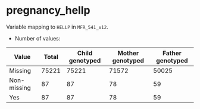 # pregnancy_hellp
Variable mapping to `HELLP` in `MFR_541_v12`.
- Number of values:

| Value | Total | Child genotyped | Mother genotyped | Father genotyped |
| ----- | ----- | --------------- | ---------------- | ---------------- |
| Missing | 75221 | 75221 | 71572 | 50025 |
| Non-missing | 87 | 87 | 78 | 59 |
| Yes | 87 | 87 | 78 |59 |



